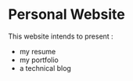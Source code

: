 # Personal Website

This website intends to present :
- my resume
- my portfolio
- a technical blog
